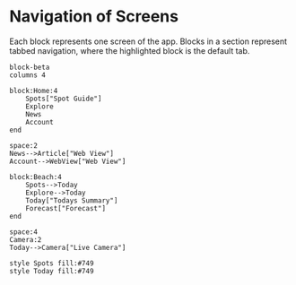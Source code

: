 # Navigation of Screens

Each block represents one screen of the app. Blocks in a section represent tabbed navigation, where the highlighted block is the default tab.

```mermaid
block-beta
columns 4

block:Home:4
    Spots["Spot Guide"]
    Explore
    News
    Account
end

space:2
News-->Article["Web View"]
Account-->WebView["Web View"]

block:Beach:4
    Spots-->Today
    Explore-->Today
    Today["Todays Summary"]
    Forecast["Forecast"]
end

space:4
Camera:2
Today-->Camera["Live Camera"]

style Spots fill:#749
style Today fill:#749
```
